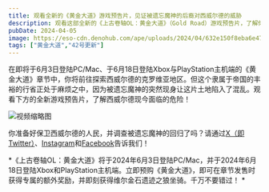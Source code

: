 ```yaml
---
title: 观看全新的《黄金大道》游戏预告片，见证被遗忘魔神的后裔对西威尔德的威胁
description: 观看这部全新的《上古卷轴OL：黄金大道》（Gold Road）游戏预告片，了解你在探索西威尔德时即将面对的危险。
pubDate: 2024-04-05
image: https://eso-cdn.denohub.com/ape/uploads/2024/04/632e150f8eba6e47c0cb71eb3a140582.jpg
tags: ["黄金大道","42号更新"]
---
```


在即将于6月3日登陆PC/Mac、于6月18日登陆Xbox与PlayStation主机端的《黄金大道》章节中，你将前往探索西威尔德的克罗维亚地区。但这个隶属于帝国的丰裕的行省正处于麻烦之中，因为被遗忘魔神的突然现身让这片土地陷入了混乱。观看下方的全新游戏预告片，了解西威尔德现今面临的危险！

![视频缩略图](https://i.ytimg.com/vi/znogunEB5V0/maxresdefault.jpg)

你准备好保卫西威尔德的人民，并调查被遗忘魔神的回归了吗？请通过[X（即Twitter）](https://twitter.com/TESOnline)、[Instagram](https://www.instagram.com/elderscrollsonline/)和[Facebook](https://www.facebook.com/elderscrollsonline)告诉我们！

*《上古卷轴OL：黄金大道》将于2024年6月3日登陆PC/Mac，并于2024年6月18日登陆Xbox和PlayStation主机端。立即预购《黄金大道》，即可在章节发售时获得专属的额外奖励，并即刻获得维尔金石遗迹之狼坐骑。千万不要错过！ *
